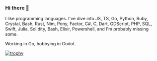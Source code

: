 ### Hi there 👋

I like programming languages. I've dive into JS, TS, Go, Python, Ruby, Crystal, Bash, Rust, Nim, Pony, Factor, C#, C, Dart, GDScript, PHP, SQL, Swift, Julia, Solidity, Bash, Elixir, Powershell, and I'm probably missing some.

Working in Go, hobbying in Godot.

[![trophy](https://github-profile-trophy.vercel.app/?username=kidandcat&theme=onedark)](https://github.com/ryo-ma/github-profile-trophy)
